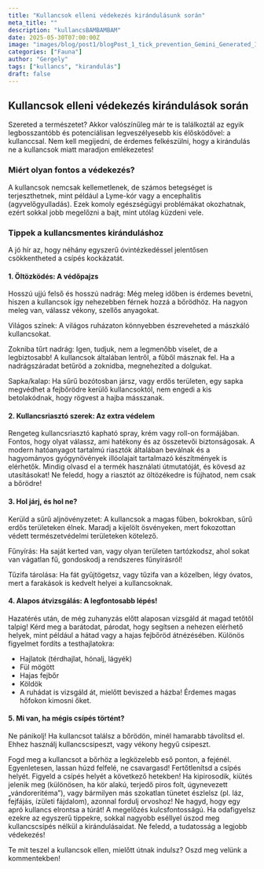 ```yaml
---
title: "Kullancsok elleni védekezés kirándulásunk során"
meta_title: ""
description: "kullancsBAMBAMBAM"
date: 2025-05-30T07:00:00Z
image: "images/blog/post1/blogPost_1_tick_prevention_Gemini_Generated_Image_damx4zdamx4zdamx.png"
categories: ["Fauna"]
author: "Gergely"
tags: ["kullancs", "kirandulás"]
draft: false
---
```


## Kullancsok elleni védekezés kirándulások során

Szereted a természetet? Akkor valószínűleg már te is találkoztál az egyik legbosszantóbb és potenciálisan legveszélyesebb kis élősködővel: a kullanccsal. Nem kell megijedni, de érdemes felkészülni, hogy a kirándulás ne a kullancsok miatt maradjon emlékezetes!

### Miért olyan fontos a védekezés?
A kullancsok nemcsak kellemetlenek, de számos betegséget is terjeszthetnek, mint például a Lyme-kór vagy a encephalitis (agyvelőgyulladás). Ezek komoly egészségügyi problémákat okozhatnak, ezért sokkal jobb megelőzni a bajt, mint utólag küzdeni vele.

### Tippek a kullancsmentes kiránduláshoz
A jó hír az, hogy néhány egyszerű óvintézkedéssel jelentősen csökkentheted a csípés kockázatát.

#### 1. Öltözködés: A védőpajzs

Hosszú ujjú felső és hosszú nadrág: Még meleg időben is érdemes bevetni, hiszen a kullancsok így nehezebben férnek hozzá a bőrödhöz. Ha nagyon meleg van, válassz vékony, szellős anyagokat.

Világos színek: A világos ruházaton könnyebben észreveheted a mászkáló kullancsokat.

Zokniba tűrt nadrág: Igen, tudjuk, nem a legmenőbb viselet, de a legbiztosabb! A kullancsok általában lentről, a fűből másznak fel. Ha a nadrágszáradat betűröd a zoknidba, megnehezíted a dolgukat.

Sapka/kalap: Ha sűrű bozótosban jársz, vagy erdős területen, egy sapka megvédhet a fejbőrödre kerülő kullancsoktól, nem engedi a kis betolakódnak, hogy rögvest a hajba másszanak.

#### 2. Kullancsriasztó szerek: Az extra védelem

Rengeteg kullancsriasztó kapható spray, krém vagy roll-on formájában. Fontos, hogy olyat válassz, ami hatékony és az összetevői biztonságosak. A modern hatóanyagot tartalmú riasztók általában beválnak és a hagyományos gyógynövények illóolajait tartalmazó készítmények is elérhetők. Mindig olvasd el a termék használati útmutatóját, és kövesd az utasításokat! Ne feledd, hogy a riasztót az öltözékedre is fújhatod, nem csak a bőrödre!

#### 3. Hol járj, és hol ne?

Kerüld a sűrű aljnövényzetet: A kullancsok a magas fűben, bokrokban, sűrű erdős területeken élnek. Maradj a kijelölt ösvényeken, mert fokozottan védett természetvédelmi területeken kötelező.

Fűnyírás: Ha saját kerted van, vagy olyan területen tartózkodsz, ahol sokat van vágatlan fű, gondoskodj a rendszeres fűnyírásról!

Tűzifa tárolása: Ha fát gyűjtögetsz, vagy tűzifa van a közelben, légy óvatos, mert a farakások is kedvelt helyei a kullancsoknak.

#### 4. Alapos átvizsgálás: A legfontosabb lépés!

Hazatérés után, de még zuhanyzás előtt alaposan vizsgáld át magad tetőtől talpig! Kérd meg a barátodat, párodat, hogy segítsen a nehezen elérhető helyek, mint például a hátad vagy a hajas fejbőröd átnézésében. Különös figyelmet fordíts a testhajlatokra:

- Hajlatok (térdhajlat, hónalj, lágyék)
- Fül mögött
- Hajas fejbőr
- Köldök
- A ruhádat is vizsgáld át, mielőtt beviszed a házba! Érdemes magas hőfokon kimosni őket.

#### 5. Mi van, ha mégis csípés történt?
Ne pánikolj! Ha kullancsot találsz a bőrödön, minél hamarabb távolítsd el. Ehhez használj kullancscsipeszt, vagy vékony hegyű csipeszt.

Fogd meg a kullancsot a bőrhöz a legközelebb eső ponton, a fejénél.
Egyenletesen, lassan húzd felfelé, ne csavargasd!
Fertőtlenítsd a csípés helyét.
Figyeld a csípés helyét a következő hetekben! Ha kipirosodik, kiütés jelenik meg (különösen, ha kör alakú, terjedő piros folt, úgynevezett „vándoreritéma”), vagy bármilyen más szokatlan tünetet észlelsz (pl. láz, fejfájás, ízületi fájdalom), azonnal fordulj orvoshoz!
Ne hagyd, hogy egy apró kullancs elrontsa a túrát!
A megelőzés kulcsfontosságú. Ha odafigyelsz ezekre az egyszerű tippekre, sokkal nagyobb eséllyel úszod meg kullancscsípés nélkül a kirándulásaidat. Ne feledd, a tudatosság a legjobb védekezés!

Te mit teszel a kullancsok ellen, mielőtt útnak indulsz? Oszd meg velünk a kommentekben!